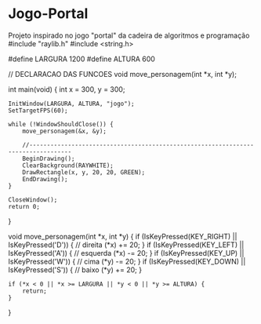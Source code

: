 # Jogo-Portal
Projeto inspirado no jogo "portal" da cadeira de algoritmos e programação
#include "raylib.h"
#include <string.h>

#define LARGURA 1200
#define ALTURA 600

// DECLARACAO DAS FUNCOES
void move_personagem(int *x, int *y);

int main(void) {
    int x = 300, y = 300;

    InitWindow(LARGURA, ALTURA, "jogo");
    SetTargetFPS(60);

    while (!WindowShouldClose()) {
        move_personagem(&x, &y);

        //----------------------------------------------------------------------------------
        BeginDrawing();
        ClearBackground(RAYWHITE);
        DrawRectangle(x, y, 20, 20, GREEN);
        EndDrawing();
    }

    CloseWindow();
    return 0;
}

void move_personagem(int *x, int *y) {
    if (IsKeyPressed(KEY_RIGHT) || IsKeyPressed('D')) { // direita
        (*x) += 20;
    }
    if (IsKeyPressed(KEY_LEFT) || IsKeyPressed('A')) { // esquerda
        (*x) -= 20;
    }
    if (IsKeyPressed(KEY_UP) || IsKeyPressed('W')) { // cima
        (*y) -= 20;
    }
    if (IsKeyPressed(KEY_DOWN) || IsKeyPressed('S')) { // baixo
        (*y) += 20;
    }

    if (*x < 0 || *x >= LARGURA || *y < 0 || *y >= ALTURA) {
        return;
    }
}
